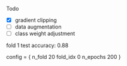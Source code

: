 Todo
- [x] gradient clipping
- [ ] data augmentation
- [ ] class weight adjustment

fold 1 test accuracy: 0.88

config = {
    n_fold 20
    fold_idx 0
    n_epochs 200
}
